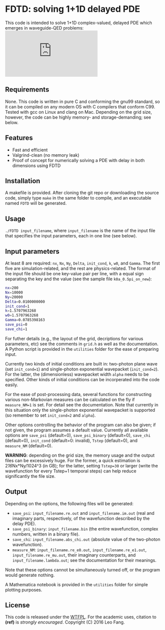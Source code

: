 # FDTD: solving 1+1D delayed PDE
This code is intended to solve 1+1D complex-valued, delayed PDE which emerges in waveguide-QED problems: ![](https://latex.codecogs.com/gif.latex?%5Cinline%20%5Cbegin%7Balign%7D%20%5Cfrac%7Bd%7D%7Bdt%7D%5Cpsi%28x%2Ct%29%26%3D-%5Cfrac%7Bd%7D%7Bdx%7D%5Cpsi%28x%2Ct%29-%5Cleft%28i%5Comega_0&plus;%5Cfrac%7B%5CGamma%7D%7B2%7D%5Cright%29%5Cpsi%28x%2Ct%29&plus;%5Cfrac%7B%5CGamma%7D%7B2%7D%5Cpsi%28x-2a%2C%20t-2a%29%5Ctheta%28t-2a%29%5Cnonumber%5C%5C%20%26%5Cquad-%5Cfrac%7B%5CGamma%7D%7B2%7D%5Cbiggl%5B%5Cbigl%28%5Cpsi%28-x-2a%2C%20t-x-a%29-%5Cpsi%28-x%2C%20t-x-a%29%5Cbigr%29%5Ctheta%28x&plus;a%29%5Ctheta%28t-x-a%29%5Cnonumber%5C%5C%20%26%5Cquad%5Cquad&plus;%5Cbigl%28%5Cpsi%282a-x%2C%20t-x&plus;a%29-%5Cpsi%28-x%2C%20t-x&plus;a%29%5Cbigr%29%5Ctheta%28x-a%29%5Ctheta%28t-x&plus;a%29%5Cbiggr%5D%5Cnonumber%5C%5C%20%26%5Cquad&plus;%5Csqrt%7B%5Cfrac%7B%5CGamma%7D%7B4%7D%7D%5Cbiggl%5B%5Cchi%28x-t%2C-a-t%2C0%29&plus;%5Cchi%28-a-t%2Cx-t%2C0%29-%5Cchi%28x-t%2Ca-t%2C0%29-%5Cchi%28a-t%2Cx-t%2C0%29%5Cbiggr%5D%5Cnonumber%20%5Cend%7Balign%7D)

## Requirements
None. This code is written in pure C and conforming the gnu99 standard, so it can be compiled on any modern OS with C compilers that conform C99. Tested with gcc on Linux and clang on Mac. Depending on the grid size, however, the code can be highly memory- and storage-demanding; see below.

## Features
* Fast and efficient
* Valgrind-clean (no memory leak)
* Proof of concept for numerically solving a PDE with delay in both dimensions using FDTD

## Installation
A makefile is provided. After cloning the git repo or downloading the source code, simply type `make` in the same folder to compile, and an executable named `FDTD` will be generated.

## Usage
`./FDTD input_filename`, where `input_filename` is the name of the input file that specifies the input parameters, each in one line (see below).

## Input parameters
At least 8 are required: `nx`, `Nx`, `Ny`, `Delta`, `init_cond`, `k`, `w0`, and `Gamma`. The first five are simulation-related, and the rest are physics-related. The format of the input file should be one key-value pair per line, with a equal sign separating the key and the value (see the sample file `k0a_0.5pi_on_new`):
```bash
nx=200
Nx=10000
Ny=20000
Delta=0.0100000000
init_cond=1
k=1.5707963268
w0=1.5707963268
Gamma=0.0785398163
save_psi=0
save_chi=1
```
For futher details (e.g., the layout of the grid, decriptions for various parameters, etc) see the comments in `grid.h` as well as the documentation. A Python script is provided in the `utilities` folder for the ease of preparing input.

Currently two kinds of initial conditions are built in: two-photon plane wave (set `init_cond=1`) and single-photon exponential wavepacket (`init_cond=2`). For the latter, the (dimensionless) wavepacket width `alpha` needs to be specified. Other kinds of initial conditions can be incorperated into the code easily.

For the ease of post-processing data, several functions for constructing various non-Markovian measures can be calculated on the fly if `measure_NM=1` is set. For detail see the documentation. Note that currently in this situation only the single-photon exponential wavepacket is supported (so remember to set `init_cond=2` and `alpha`).

Other options controlling the behavior of the program can also be given; if not given, the program assumes a default value. Currently all available options are `save_psi` (default=0), `save_psi_binary` (default=0), `save_chi` (default=0), `init_cond` (default=0: invalid), `Tstep` (default=0), and `measure_NM` (default=0).

**WARNING**: depending on the grid size, the memory usage and the output files can be excessively huge. For the former, a quick estimation is 2*16*Nx*Ny/1024^3 (in GB); for the latter, setting `Tstep=30` or larger (write the wavefunction for every Tstep+1 temporal steps) can help reduce significantly the file size.

## Output
Depending on the options, the following files will be generated: 
* `save_psi`: `input_filename.re.out` and `input_filename.im.out` (real and imaginary parts, respectively, of the wavefunction described by the delay PDE). 
* `save_psi_binary`: `input_filename.bin` (the entire wavefunction, complex numbers, written in a binary file).
* `save_chi`: `input_filename.abs_chi.out` (absolute value of the two-photon wavefunction).
* `measure_NM`: `input_filename.re_e0.out`, `input_filename.re_e1.out`, `input_filename.re_mu.out`, their imaginary counterparts, and `input_filename.lambda.out`; see the documentation for their meanings.

Note that these options cannot be simultaneously turned off, or the program would generate nothing.

A Mathematica notebook is provided in the `utilities` folder for simple plotting purposes.

## License
This code is released under the [WTFPL](http://www.wtfpl.net). For the academic uses, citation to **(ref)** is *strongly encouraged*. Copyright (C) 2016 Leo Fang.
